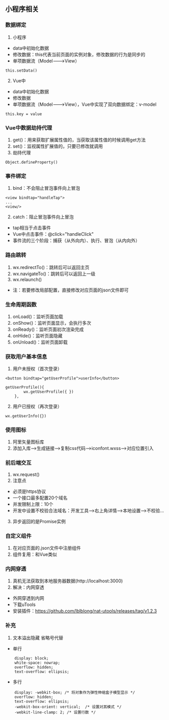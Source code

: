 ## 小程序相关
### 数据绑定
1. 小程序
* data中初始化数据
* 修改数据：this代表当前页面的实例对象，修改数据的行为是同步的
* 单项数据流（Model--->View）
```
this.setData()
```
2. Vue中
* data中初始化数据
* 修改数据
* 单项数据流（Model--->View），Vue中实现了双向数据绑定：v-model
```
this.key = value
```
### Vue中数据劫持代理
1. get()：用来获取扩展属性值的，当获取该属性值的时候调用get方法
2. set()：监视属性扩展值的，只要已修改就调用
3. 劫持代理
```
Object.defineProperty()
```
### 事件绑定
1. bind：不会阻止冒泡事件向上冒泡
```
<view bindtap="handleTap">
...
<view/>
```
2. catch：阻止冒泡事件向上冒泡
* tap相当于点击事件
* Vue中点击事件：@click="handleClick"
* 事件流的三个阶段：捕获（从外向内）、执行、冒泡（从内向外）
### 路由跳转
1. wx.redirectTo()：跳转后可以返回主页
2. wx.navigateTo()：跳转后可以返回上一级
3. wx.relaunch()
* 注：若要修改局部配置，直接修改对应页面的json文件即可
### 生命周期函数
1. onLoad()：监听页面加载
2. onShow()：监听页面显示，会执行多次
3. onReady()：监听页面初次渲染完成
4. onHide()：监听页面隐藏
5. onUnload()：监听页面卸载
### 获取用户基本信息
1. 用户未授权（首次登录）
```
<button bindtap="getUserProfile">userInfo</button>
```
```
getUserProfile(){
        wx.getUserProfile({ })
    },
```
2. 用户已授权（再次登录）
```
wx.getUserInfo({})
```
### 使用图标
1. 阿里矢量图标库
2. 添加入库-->生成链接-->复制css代码-->iconfont.wxss-->对应位置引入
### 前后端交互
1. wx.request()
2. 注意点
* 必须是https协议
* 一个接口最多配置20个域名
* 并发限制上限：10个
* 开发中设置不校验合法域名：开发工具-->右上角详情-->本地设置-->不校验...
3. 异步返回的是Promise实例
### 自定义组件
1. 在对应页面的.json文件中注册组件
2. 组件复用：和Vue类似
### 内网穿透
1. 真机无法获取到本地服务器数据(http://localhost:3000)
2. 解决：内网穿透
* 外网穿透到内网
* 下载uTools
* 安装插件：https://github.com/lblblong/nat-utools/releases/tag/v1.2.3
### 补充
1.  文本溢出隐藏 省略号代替 
* 单行
```
    display: block;
    white-space: nowrap;
    overflow: hidden;
    text-overflow: ellipsis;
```
* 多行
```
    display: -webkit-box; /* 将对象作为弹性伸缩盒子模型显示 */
    overflow: hidden;
    text-overflow: ellipsis;
    -webkit-box-orient: vertical;  /* 设置对其模式 */
    -webkit-line-clamp: 2; /* 设置行数 */
```

